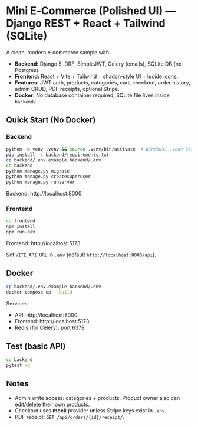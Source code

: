 # Mini E‑Commerce (Polished UI) — Django REST + React + Tailwind (SQLite)

A clean, modern e‑commerce sample with:
- **Backend:** Django 5, DRF, SimpleJWT, Celery (emails), SQLite DB (no Postgres).
- **Frontend:** React + Vite + Tailwind + shadcn‑style UI + lucide icons.
- **Features:** JWT auth, products, categories, cart, checkout, order history, admin CRUD, PDF receipts, optional Stripe.
- **Docker:** No database container required; SQLite file lives inside `backend/`.

## Quick Start (No Docker)

### Backend
```bash
python -m venv .venv && source .venv/bin/activate  # Windows: .venv\Scripts\activate
pip install -r backend/requirements.txt
cp backend/.env.example backend/.env
cd backend
python manage.py migrate
python manage.py createsuperuser
python manage.py runserver
```
Backend: http://localhost:8000

### Frontend
```bash
cd frontend
npm install
npm run dev
```
Frontend: http://localhost:5173

Set `VITE_API_URL` in `.env` (default `http://localhost:8000/api`).

## Docker
```bash
cp backend/.env.example backend/.env
docker compose up --build
```
Services:
- API: http://localhost:8000
- Frontend: http://localhost:5173
- Redis (for Celery): port 6379

## Test (basic API)
```bash
cd backend
pytest -q
```

## Notes
- Admin write access: categories + products. Product owner also can edit/delete their own products.
- Checkout uses **mock** provider unless Stripe keys exist in `.env`.
- PDF receipt: `GET /api/orders/{id}/receipt/`.
